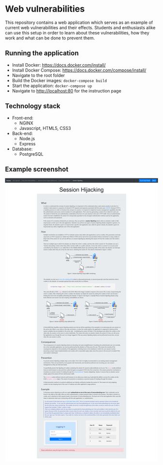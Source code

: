 # Web vulnerabilities
This repository contains a web application which serves as an example of current web vulnerabilities and their effects. 
Students and enthusiasts alike can use this setup in order to learn about these vulnerabilities, how they work and what can be done to prevent them.

## Running the application
* Install Docker: <https://docs.docker.com/install/>
* Install Docker Compose: <https://docs.docker.com/compose/install/>
* Navigate to the root folder
* Build the Docker images: `docker-compose build`
* Start the application: `docker-compose up`
* Navigate to <http://localhost:80> for the instruction page

## Technology stack
* Front-end:
  * NGINX
  * Javascript, HTML5, CSS3
* Back-end:
  * Node.js
  * Express
* Database:
  * PostgreSQL

## Example screenshot
![Session hijacking screenshot](https://github.com/rriesebos/atsp-lab-adaptation/blob/develop/screenshots/session-hijacking.png)
